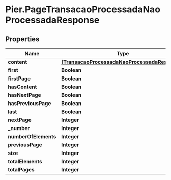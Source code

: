 # Pier.PageTransacaoProcessadaNaoProcessadaResponse

## Properties
Name | Type | Description | Notes
------------ | ------------- | ------------- | -------------
**content** | [**[TransacaoProcessadaNaoProcessadaResponse]**](TransacaoProcessadaNaoProcessadaResponse.md) |  | [optional] 
**first** | **Boolean** |  | [optional] 
**firstPage** | **Boolean** |  | [optional] 
**hasContent** | **Boolean** |  | [optional] 
**hasNextPage** | **Boolean** |  | [optional] 
**hasPreviousPage** | **Boolean** |  | [optional] 
**last** | **Boolean** |  | [optional] 
**nextPage** | **Integer** |  | [optional] 
**_number** | **Integer** |  | [optional] 
**numberOfElements** | **Integer** |  | [optional] 
**previousPage** | **Integer** |  | [optional] 
**size** | **Integer** |  | [optional] 
**totalElements** | **Integer** |  | [optional] 
**totalPages** | **Integer** |  | [optional] 


